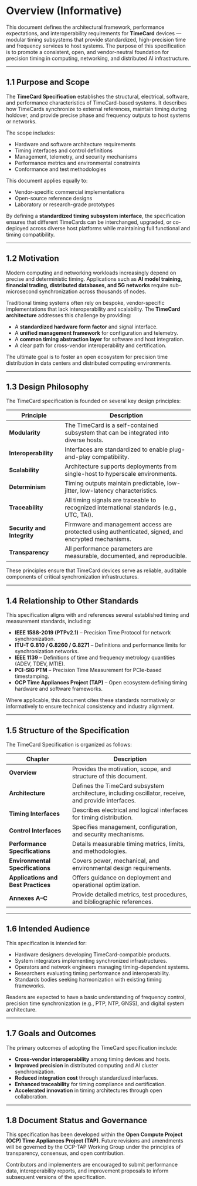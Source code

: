 # Overview (Informative)

This document defines the architectural framework, performance expectations, and interoperability requirements for **TimeCard** devices — modular timing subsystems that provide standardized, high-precision time and frequency services to host systems. The purpose of this specification is to promote a consistent, open, and vendor-neutral foundation for precision timing in computing, networking, and distributed AI infrastructure.

---

## 1.1 Purpose and Scope

The **TimeCard Specification** establishes the structural, electrical, software, and performance characteristics of TimeCard-based systems. It describes how TimeCards synchronize to external references, maintain timing during holdover, and provide precise phase and frequency outputs to host systems or networks.  

The scope includes:
- Hardware and software architecture requirements  
- Timing interfaces and control definitions  
- Management, telemetry, and security mechanisms  
- Performance metrics and environmental constraints  
- Conformance and test methodologies  

This document applies equally to:
- Vendor-specific commercial implementations  
- Open-source reference designs  
- Laboratory or research-grade prototypes  

By defining a **standardized timing subsystem interface**, the specification ensures that different TimeCards can be interchanged, upgraded, or co-deployed across diverse host platforms while maintaining full functional and timing compatibility.

---

## 1.2 Motivation

Modern computing and networking workloads increasingly depend on precise and deterministic timing. Applications such as **AI model training, financial trading, distributed databases, and 5G networks** require sub-microsecond synchronization across thousands of nodes.  

Traditional timing systems often rely on bespoke, vendor-specific implementations that lack interoperability and scalability. The **TimeCard architecture** addresses this challenge by providing:
- A **standardized hardware form factor** and signal interface.  
- A **unified management framework** for configuration and telemetry.  
- A **common timing abstraction layer** for software and host integration.  
- A clear path for cross-vendor interoperability and certification.  

The ultimate goal is to foster an open ecosystem for precision time distribution in data centers and distributed computing environments.

---

## 1.3 Design Philosophy

The TimeCard specification is founded on several key design principles:

| Principle | Description |
|------------|-------------|
| **Modularity** | The TimeCard is a self-contained subsystem that can be integrated into diverse hosts. |
| **Interoperability** | Interfaces are standardized to enable plug-and-play compatibility. |
| **Scalability** | Architecture supports deployments from single-host to hyperscale environments. |
| **Determinism** | Timing outputs maintain predictable, low-jitter, low-latency characteristics. |
| **Traceability** | All timing signals are traceable to recognized international standards (e.g., UTC, TAI). |
| **Security and Integrity** | Firmware and management access are protected using authenticated, signed, and encrypted mechanisms. |
| **Transparency** | All performance parameters are measurable, documented, and reproducible. |

These principles ensure that TimeCard devices serve as reliable, auditable components of critical synchronization infrastructures.

---

## 1.4 Relationship to Other Standards

This specification aligns with and references several established timing and measurement standards, including:

- **IEEE 1588-2019 (PTPv2.1)** – Precision Time Protocol for network synchronization.  
- **ITU-T G.810 / G.8260 / G.8271** – Definitions and performance limits for synchronization networks.  
- **IEEE 1139** – Definitions of time and frequency metrology quantities (ADEV, TDEV, MTIE).  
- **PCI-SIG PTM** – Precision Time Measurement for PCIe-based timestamping.  
- **OCP Time Appliances Project (TAP)** – Open ecosystem defining timing hardware and software frameworks.  

Where applicable, this document cites these standards normatively or informatively to ensure technical consistency and industry alignment.

---

## 1.5 Structure of the Specification

The TimeCard Specification is organized as follows:

| Chapter | Description |
|----------|--------------|
| **Overview** | Provides the motivation, scope, and structure of this document. |
| **Architecture** | Defines the TimeCard subsystem architecture, including oscillator, receive, and provide interfaces. |
| **Timing Interfaces** | Describes electrical and logical interfaces for timing distribution. |
| **Control Interfaces** | Specifies management, configuration, and security mechanisms. |
| **Performance Specifications** | Details measurable timing metrics, limits, and methodologies. |
| **Environmental Specifications** | Covers power, mechanical, and environmental design requirements. |
| **Applications and Best Practices** | Offers guidance on deployment and operational optimization. |
| **Annexes A–C** | Provide detailed metrics, test procedures, and bibliographic references. |

---

## 1.6 Intended Audience

This specification is intended for:
- Hardware designers developing TimeCard-compatible products.  
- System integrators implementing synchronized infrastructures.  
- Operators and network engineers managing timing-dependent systems.  
- Researchers evaluating timing performance and interoperability.  
- Standards bodies seeking harmonization with existing timing frameworks.  

Readers are expected to have a basic understanding of frequency control, precision time synchronization (e.g., PTP, NTP, GNSS), and digital system architecture.

---

## 1.7 Goals and Outcomes

The primary outcomes of adopting the TimeCard specification include:
- **Cross-vendor interoperability** among timing devices and hosts.  
- **Improved precision** in distributed computing and AI cluster synchronization.  
- **Reduced integration cost** through standardized interfaces.  
- **Enhanced traceability** for timing compliance and certification.  
- **Accelerated innovation** in timing architectures through open collaboration.

---

## 1.8 Document Status and Governance

This specification has been developed within the **Open Compute Project (OCP) Time Appliances Project (TAP)**. Future revisions and amendments will be governed by the OCP-TAP Working Group under the principles of transparency, consensus, and open contribution.

Contributors and implementers are encouraged to submit performance data, interoperability reports, and improvement proposals to inform subsequent versions of the specification.


